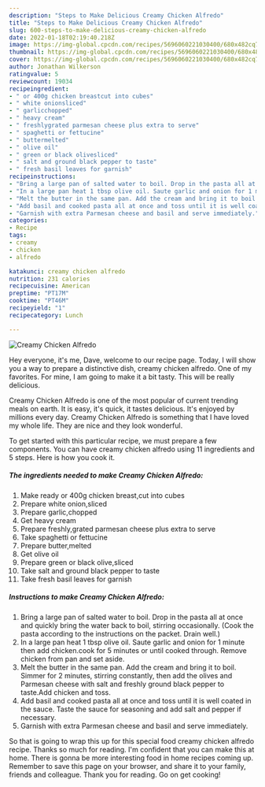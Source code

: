```yaml
---
description: "Steps to Make Delicious Creamy Chicken Alfredo"
title: "Steps to Make Delicious Creamy Chicken Alfredo"
slug: 600-steps-to-make-delicious-creamy-chicken-alfredo
date: 2022-01-18T02:19:40.218Z
image: https://img-global.cpcdn.com/recipes/5696060221030400/680x482cq70/creamy-chicken-alfredo-recipe-main-photo.jpg
thumbnail: https://img-global.cpcdn.com/recipes/5696060221030400/680x482cq70/creamy-chicken-alfredo-recipe-main-photo.jpg
cover: https://img-global.cpcdn.com/recipes/5696060221030400/680x482cq70/creamy-chicken-alfredo-recipe-main-photo.jpg
author: Jonathan Wilkerson
ratingvalue: 5
reviewcount: 19034
recipeingredient:
- " or 400g chicken breastcut into cubes"
- " white onionsliced"
- " garlicchopped"
- " heavy cream"
- " freshlygrated parmesan cheese plus extra to serve"
- " spaghetti or fettucine"
- " buttermelted"
- " olive oil"
- " green or black olivesliced"
- " salt and ground black pepper to taste"
- " fresh basil leaves for garnish"
recipeinstructions:
- "Bring a large pan of salted water to boil. Drop in the pasta all at once and quickly bring the water back to boil, stirring occasionally. (Cook the pasta according to the instructions on the packet. Drain well.)"
- "In a large pan heat 1 tbsp olive oil. Saute garlic and onion for 1 minute then add chicken.cook for 5 minutes or until cooked through. Remove chicken from pan and set aside."
- "Melt the butter in the same pan. Add the cream and bring it to boil. Simmer for 2 minutes, stirring constantly, then add the olives and Parmesan cheese with salt and freshly ground black pepper to taste.Add chicken and toss."
- "Add basil and cooked pasta all at once and toss until it is well coated in the sauce. Taste the sauce for seasoning and add salt and pepper if necessary."
- "Garnish with extra Parmesan cheese and basil and serve immediately."
categories:
- Recipe
tags:
- creamy
- chicken
- alfredo

katakunci: creamy chicken alfredo 
nutrition: 231 calories
recipecuisine: American
preptime: "PT17M"
cooktime: "PT46M"
recipeyield: "1"
recipecategory: Lunch

---
```



![Creamy Chicken Alfredo](https://img-global.cpcdn.com/recipes/5696060221030400/680x482cq70/creamy-chicken-alfredo-recipe-main-photo.jpg)

Hey everyone, it's me, Dave, welcome to our recipe page. Today, I will show you a way to prepare a distinctive dish, creamy chicken alfredo. One of my favorites. For mine, I am going to make it a bit tasty. This will be really delicious.

Creamy Chicken Alfredo is one of the most popular of current trending meals on earth. It is easy, it's quick, it tastes delicious. It's enjoyed by millions every day. Creamy Chicken Alfredo is something that I have loved my whole life. They are nice and they look wonderful.




To get started with this particular recipe, we must prepare a few components. You can have creamy chicken alfredo using 11 ingredients and 5 steps. Here is how you cook it.

<!--inarticleads1-->

##### The ingredients needed to make Creamy Chicken Alfredo:

1. Make ready  or 400g chicken breast,cut into cubes
1. Prepare  white onion,sliced
1. Prepare  garlic,chopped
1. Get  heavy cream
1. Prepare  freshly,grated parmesan cheese plus extra to serve
1. Take  spaghetti or fettucine
1. Prepare  butter,melted
1. Get  olive oil
1. Prepare  green or black olive,sliced
1. Take  salt and ground black pepper to taste
1. Take  fresh basil leaves for garnish




<!--inarticleads2-->

##### Instructions to make Creamy Chicken Alfredo:

1. Bring a large pan of salted water to boil. Drop in the pasta all at once and quickly bring the water back to boil, stirring occasionally. (Cook the pasta according to the instructions on the packet. Drain well.)
1. In a large pan heat 1 tbsp olive oil. Saute garlic and onion for 1 minute then add chicken.cook for 5 minutes or until cooked through. Remove chicken from pan and set aside.
1. Melt the butter in the same pan. Add the cream and bring it to boil. Simmer for 2 minutes, stirring constantly, then add the olives and Parmesan cheese with salt and freshly ground black pepper to taste.Add chicken and toss.
1. Add basil and cooked pasta all at once and toss until it is well coated in the sauce. Taste the sauce for seasoning and add salt and pepper if necessary.
1. Garnish with extra Parmesan cheese and basil and serve immediately.




So that is going to wrap this up for this special food creamy chicken alfredo recipe. Thanks so much for reading. I'm confident that you can make this at home. There is gonna be more interesting food in home recipes coming up. Remember to save this page on your browser, and share it to your family, friends and colleague. Thank you for reading. Go on get cooking!
